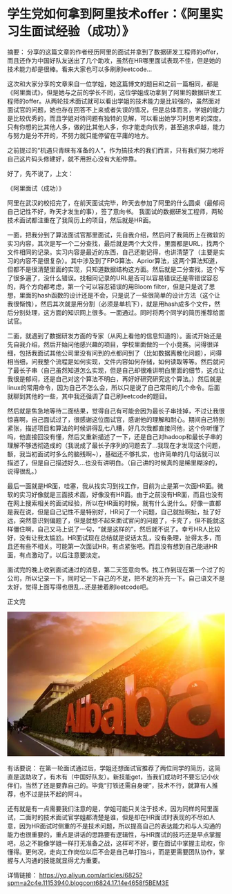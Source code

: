 # 学生党如何拿到阿里技术offer：《阿里实习生面试经验（成功）》

摘要： 分享的这篇文章的作者经历阿里的面试并拿到了数据研发工程师的offer，而且还作为中国好队友送出了几个助攻，虽然在HR哪里面试表现不佳，但是她的技术能力却是很棒。看来大家也可以多刷刷leetcode...

这次和大家分享的文章来自一位学姐，她这篇博文的题目和之前一篇相同，都是《阿里面试》，但是她与之前的学长不同，这位学姐成功拿到了阿里的数据研发工程师的offer。从两轮技术面试就可以看出学姐的技术能力是比较强的，虽然面对面试官的问题，她也存在回答不上来或者失误的情况，但是总体而言，学姐的能力是比较优秀的，而且学姐对待问题有独特的见解，可以看出她学习时思考的深度。只有你想的比其他人多，做的比其他人多，你才能走向优秀，甚至追求卓越，能力与努力是分不开的，不努力就只能停留在平庸的地方。

 

之前提过的“机遇只青睐有准备的人”，作为搞技术的我们而言，只有我们努力地将自己这片码头修建好，就不用担心没有大船停靠。

好了，先不说了，上文：

 

《阿里面试（成功）》

 

阿里在武汉的校招完了，在前天面试完毕，昨天去参加了阿里的什么圆桌（最郁闷自己记性不好，昨天才发生的事），签了意向书。 我面试的数据研发工程师，两轮技术面试都注重在了我简历上的项目，然后就是HR面。

 

一面，把我分到了算法面试官那里面试，先自我介绍，然后问了我简历上在微软的实习内容，其次是写一个二分查找，最后就是两个大文件，里面都是URL，找两个文件相同的记录。实习内容是最近的东西，自己还能记得，也讲清楚了（主要是实习的内容不是很复杂）。其中涉及到了FPG算法、Aprior算法，这两个算法知道，但都不是很清楚里面的实现，只知道数据结构这方面。然后就是二分查找，这个写了很多遍了，没什么错误。找相同记录的URL是否可以容易错误还是零错误容忍的，两个方向都考虑，第一个可以容忍错误的用Bloom filter，但是只是说了思想，里面的hash函数的设计还是不会，只是说了一些很简单的设计方法（这个让我很惭愧），然后其次就是用分割（必须是单机下），就是用hash成多个文件，然后分别处理，这方面的知识网上很多。一面通过。同时将两个同学的简历推荐给面试官。

 

二面，就遇到了数据研发方面的专家（从网上看他的信息知道的）。面试开始还是先自我介绍，然后开始问他感兴趣的项目，学校里面做的一个小竞赛。问得很详细，包括我面试其他公司里没有问到的点都问到了（比如数据离散化问题），问得相当细，问我整个流程是如何实现，文件内容如何存储，如何读取等等。然后就问了最长子串（自己虽然知道怎么实现，但是自己却很难讲明白里面的细节，这点让我很是郁闷，还是自己对这个算法不明白，再好好研究研究这个算法。）然后就是linux的常用命令，因为自己不怎么会，所以只是说了自己常用的几个命令。后面就聊到其他的一些，其中我还强调了自己刷leetcode的题目。

 

然后就是焦急地等待二面结果，觉得自己有可能会因为最长子串挂掉，不过让我很惊喜啊，自己面试过了，很感谢这位面试官，感谢他的理解和耐心。期间自己特别紧张，描述项目和算法的时候讲得乱七八糟，好几次我都直接问他，这个你听懂了吗，他直接回没有懂，然后又重新描述了一下，还是自己对hadoop和最长子串的理解不够透彻造成的（我说成了最长子序列的问题去了…我现在才发现这个问题，额，我当初面试时多么的脑残啊~），基础还不够扎实，也许简单的几句话就可以描述了，但是自己描述好久…也没有讲明白。（自己讲的时候真的是稀里糊涂的，说得很乱。）

 

最后一面就是HR面，哇塞，我从找实习到找工作，目前为止是第一次面HR面。微软的实习好像就是三面技术面，好像没有HR面。由于之前没有HR面，而且也没有在网上搜索相关的面试经验，所以在HR面的时候，就有什么说什么。好像一直都是我在说，但是自己记性不是特别好，HR问了一个问题，自己就扯啊扯，扯了好远，突然意识到偏题了，但是就想不起来面试官问的问题了，卡壳了，但不能就这样僵住啊，自己又马上说了一句，“就是这样的”，然后就不说了。幸亏HR人比较好，没有让我太尴尬。HR面试现在总结就是说话太乱，没有条理，扯得太多，而且还有些不相关。可能第一次面试HR，有点紧张吧。而且没有想到自己能进HR面，有点激动了。以后注意要淡定。

 

面试完的晚上收到面试通过的消息，第二天签意向书。找工作到现在第一个过了的公司，所以记录一下，同时记一下自己的不足，把不足的补充一下。自己语文不是太好，觉得上面写得也很乱…还是接着刷leetcode吧。

 

正文完

![2_jpeg](./images/2.jpeg)

有话要说： 在第一轮面试通过后，学姐还想面试官推荐了两位同学的简历，这简直是送助攻了，有木有（中国好队友）。新技能get，当我们成功时不要忘记小伙伴们，当然了还是要靠自己的。毕竟“打铁还需自身硬”，技术不行，就算有人推荐，也不过是扶不起的阿斗。

 

还有就是有一点需要我们注意的是，学姐可能只关注于技术，因为同样的阿里面试，二面时的技术面试官学姐都清楚是谁，但是却在HR面试时表现的不尽如人意，因为HR面试时侧重的不是技术问题，所以提高自己的表达能力和与人沟通的能力也很重要的，重点是讲话的思路要有逻辑性，与HR面试的技巧还是早点掌握吧，总之不能像学姐一样打无准备之战，这样可不好，要在面试中掌握主动权，你懂得。更何况，走向工作岗位以后不会是自己单打独斗，而是更需要团队协作，掌握与人沟通的技能就显得尤为重要。

详情链接： https://yq.aliyun.com/articles/6825?spm=a2c4e.11153940.blogcont6824.17.14e4658f5BEM3E